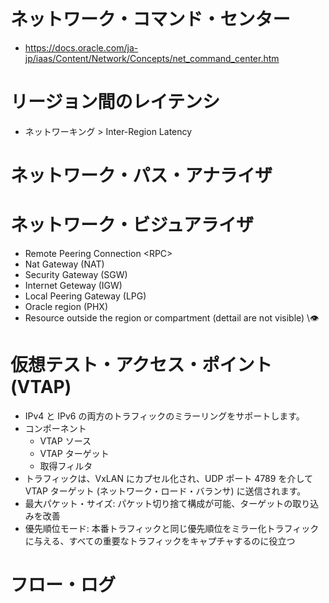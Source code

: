 # ネットワーク・コマンド・センター
- https://docs.oracle.com/ja-jp/iaas/Content/Network/Concepts/net_command_center.htm
# リージョン間のレイテンシ
- ネットワーキング > Inter-Region Latency
# ネットワーク・パス・アナライザ
# ネットワーク・ビジュアライザ
- Remote Peering Connection &lt;RPC&gt;
- Nat Gateway (NAT)
- Security Gateway (SGW)
- Internet Geteway (IGW)
- Local Peering Gateway (LPG)
- Oracle region (PHX)
- Resource outside the region or compartment (dettail are not visible) \👁
# 仮想テスト・アクセス・ポイント(VTAP)
- IPv4 と IPv6 の両方のトラフィックのミラーリングをサポートします。
- コンポーネント
  - VTAP ソース
  - VTAP ターゲット
  - 取得フィルタ
- トラフィックは、VxLAN にカプセル化され、UDP ポート 4789 を介して VTAP ターゲット (ネットワーク・ロード・バランサ) に送信されます。
- 最大パケット・サイズ: パケット切り捨て構成が可能、ターゲットの取り込みを改善
- 優先順位モード: 本番トラフィックと同じ優先順位をミラー化トラフィックに与える、すべての重要なトラフィックをキャプチャするのに役立つ
# フロー・ログ

